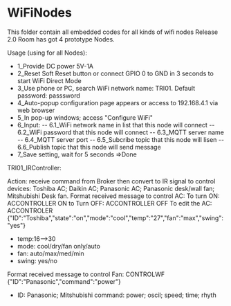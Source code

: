 # WiFiNodes
This folder contain all embedded codes for all kinds of wifi nodes
Release 2.0
Room has got 4 prototype Nodes.

Usage (using for all Nodes):
- 1_Provide DC power 5V-1A
- 2_Reset Soft Reset button or connect GPIO 0 to GND in 3 seconds to start WiFi Direct Mode
- 3_Use phone or PC, search WiFi network name: TRI01. Default password: passsword
- 4_Auto-popup configuration page appears or access to 192.168.4.1 via web browser
- 5_In pop-up windows; access "Configure WiFi"
- 6_Input:
  -- 6.1_WiFi network name in list that this node will connect
  -- 6.2_WiFi password that this node will connect
  -- 6.3_MQTT server name
  -- 6.4_MQTT server port
  -- 6.5_Subcribe topic that this node will lisen
  -- 6.6_Publish topic that this node will send message
- 7_Save setting, wait for 5 seconds =>Done

TRI01_IRController:

Action: receive command from Broker then convert to IR signal to control devices: Toshiba AC; Daikin AC; Panasonic AC; Panasonic desk/wall fan; Mitshubishi Desk fan.
Format received message to control AC:
To turn ON: ACCONTROLLER ON
to Turn OFF: ACCONTROLLER OFF
To edit the AC: ACCONTROLER {"ID":"Toshiba","state":"on","mode":"cool","temp":"27","fan":"max","swing":"yes"}
- temp:16-->30
- mode: cool/dry/fan only/auto
- fan: auto/max/med/min
- swing: yes/no

Format received message to control Fan:
CONTROLWF {"ID":"Panasonic","command":"power"} 
- ID: Panasonic; Mitshubishi
command: power; oscil; speed; time; rhyth
